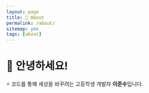 ```yaml
---
layout: page
title: 👋 About
permalink: /about/
sitemap: yes
tags: [about]
---
```

# 👋 안녕하세요!
⚡ 코드를 통해 세상을 바꾸려는 고등학생 개발자 **이준수**입니다.